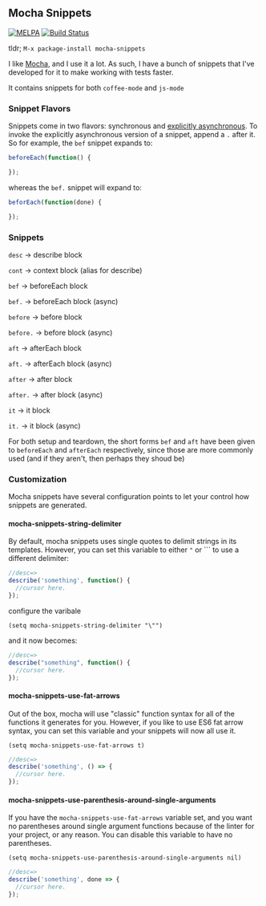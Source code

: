 ## Mocha Snippets
[![MELPA](http://melpa.milkbox.net/packages/mocha-snippets-badge.svg)](http://melpa.milkbox.net/#/mocha-snippets)
[![Build Status](https://travis-ci.org/cowboyd/mocha-snippets.el.png?branch=master)](https://travis-ci.org/cowboyd/mocha-snippets.el)



tldr; `M-x package-install mocha-snippets`

I like [Mocha][1], and I use it a lot. As such, I have a bunch of
snippets that I've developed for it to make working with tests faster.

It contains snippets for both `coffee-mode` and `js-mode`

### Snippet Flavors

Snippets come in two flavors: synchronous and
[explicitly asynchronous][2]. To invoke the explicitly asynchronous
version of a snippet, append a `.` after it. So for example, the `bef` snippet expands to:

```javascript
beforeEach(function() {

});
```

whereas the `bef.` snippet will expand to:

``` javascript
beforEach(function(done) {

});
```

### Snippets

`desc` -> describe block

`cont` -> context block (alias for describe)

`bef` -> beforeEach block

`bef.` -> beforeEach block (async)

`before` -> before block

`before.` -> before block (async)

`aft` -> afterEach block

`aft.` -> afterEach block (async)

`after` -> after block

`after.` -> after block (async)

`it` -> it block

`it.` -> it block (async)

For both setup and teardown, the short forms `bef` and `aft` have
been given to `beforeEach` and `afterEach` respectively, since
those are more commonly used (and if they aren't, then perhaps they
shoud be)

### Customization

Mocha snippets have several configuration points to let your control
how snippets are generated.

#### mocha-snippets-string-delimiter

By default, mocha snippets uses single quotes to delimit strings in
its templates. However, you can set this variable to either `"` or
`\`` to use a different delimiter:

``` javascript
//desc=>
describe('something', function() {
  //cursor here.
});
```

configure the varibale

``` emacs-lisp
(setq mocha-snippets-string-delimiter "\"")
```

and it now becomes:
``` javascript
//desc=>
describe("something", function() {
  //cursor here.
});
```

#### mocha-snippets-use-fat-arrows

Out of the box, mocha will use "classic" function syntax for all of
the functions it generates for you. However, if you like to use ES6
fat arrow syntax, you can set this variable and your snippets will now
all use it.

``` emacs-lisp
(setq mocha-snippets-use-fat-arrows t)
```

``` javascript
//desc=>
describe('something', () => {
  //cursor here.
});
```

#### mocha-snippets-use-parenthesis-around-single-arguments

If you have the `mocha-snippets-use-fat-arrows` variable set, and you want no
parentheses around single argument functions because of the linter for your
project, or any reason. You can disable this variable to have no parentheses.

``` emacs-lisp
(setq mocha-snippets-use-parenthesis-around-single-arguments nil)
```

``` javascript
//desc=>
describe('something', done => {
  //cursor here.
});
```



[1]: https://mochajs.org
[2]: https://mochajs.org/#asynchronous-code
